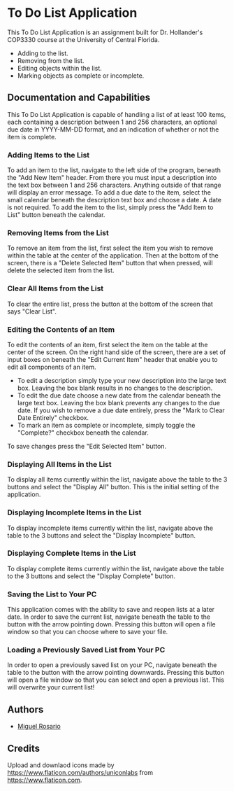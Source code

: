 
# To Do List Application

This To Do List Application is an assignment built for Dr. Hollander's COP3330 course at 
the University of Central Florida. 
 * Adding to the list.
 * Removing from the list.
 * Editing objects within the list.
 * Marking objects as complete or incomplete.

## Documentation and Capabilities

This To Do List Application is capable of handling a list of at least 100 items, 
each containing a description between 1 and 256 characters, an optional due date in 
YYYY-MM-DD format, and an indication of whether or not the item is complete.

### Adding Items to the List

To add an item to the list, navigate to the left side of the program, beneath the "Add
New Item" header. From there you must input a description into the text box between 1 and 
256 characters. Anything outside of that range will display an error message. To add a due 
date to the item, select the small calendar beneath the description text box and choose a
date. A date is not required. To add the item to the list, simply press the "Add Item to List"
button beneath the calendar.

### Removing Items from the List

To remove an item from the list, first select the item you wish to remove within the table
at the center of the application. Then at the bottom of the screen, there is a "Delete 
Selected Item" button that when pressed, will delete the selected item from the list.

### Clear All Items from the List

To clear the entire list, press the button at the bottom of the screen that says "Clear List".

### Editing the Contents of an Item

To edit the contents of an item, first select the item on the table at the center of the 
screen. On the right hand side of the screen, there are a set of input boxes on beneath 
the "Edit Current Item" header that enable you to edit all components of an item.

* To edit a description simply type your new description into the large text box. Leaving the box blank results in no changes to the description.
* To edit the due date choose a new date from the calendar beneath the large text box. Leaving the box blank prevents any changes to the due date. If you wish to remove a due date entirely, press the "Mark to Clear Date Entirely" checkbox.
* To mark an item as complete or incomplete, simply toggle the "Complete?" checkbox beneath the calendar.

To save changes press the "Edit Selected Item" button.

### Displaying All Items in the List

To display all items currently within the list, navigate above the table to the 3 buttons
and select the "Display All" button. This is the initial setting of the application.

### Displaying Incomplete Items in the List

To display incomplete items currently within the list, navigate above the table to the 3 buttons
and select the "Display Incomplete" button.

### Displaying Complete Items in the List

To display complete items currently within the list, navigate above the table to the 3 buttons
and select the "Display Complete" button.

### Saving the List to Your PC

This application comes with the ability to save and reopen lists at a later date. In order 
to save the current list, navigate beneath the table to the button with the arrow pointing 
down. Pressing this button will open a file window so that you can choose where to save your 
file.

### Loading a Previously Saved List from Your PC

In order to open a previously saved list on your PC, navigate beneath the table to the button 
with the arrow pointing downwards. Pressing this button will open a file window so that you
can select and open a previous list. This will overwrite your current list!


## Authors

- [Miguel Rosario](https://github.com/MRosario530)


## Credits

Upload and downlaod icons made by https://www.flaticon.com/authors/uniconlabs from 
https://www.flaticon.com.